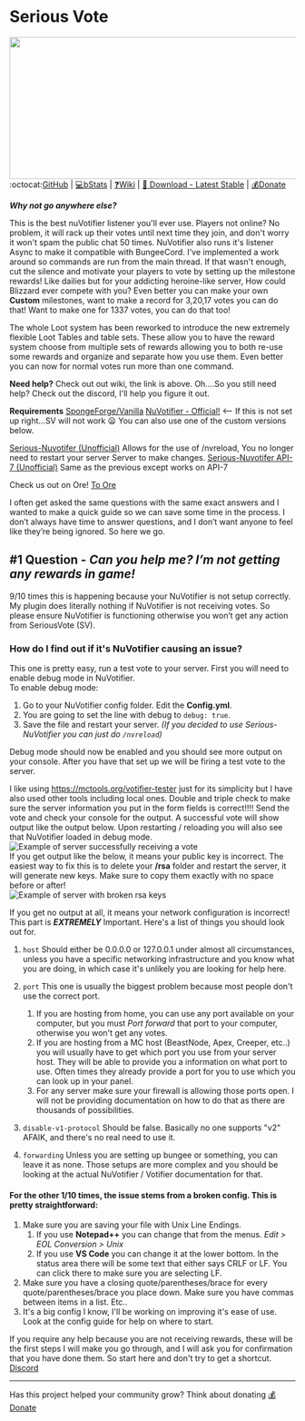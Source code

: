 <h1>Serious Vote</h1>

<img src="http://i.imgur.com/sf3L4Wu.png" width=800px height=250px style="float: right;">

----------
:octocat:[GitHub](https://github.com/curscascis/SeriousVote) | [:computer:bStats](https://bstats.org/plugin/sponge/SeriousVote) | [:question:Wiki](https://github.com/curscascis/SeriousVote/wiki) | [:floppy_disk: Download - Latest Stable](https://raw.githubusercontent.com/curscascis/SeriousVote/master/build/libs/seriousvote-4.8.3.jar) | [:moneybag:Donate](https://paypal.me/iamabanana)


***Why not go anywhere else?***

This is the best nuVotifier listener you'll ever use. Players not online? No problem, it will rack up their votes until next time they join, and don't worry it won't spam the public chat 50 times. NuVotifier also runs it's listener Async to make it compatible with BungeeCord. I've implemented a work around so commands are run from the main thread. If that wasn't enough,  cut the silence and motivate your players to vote by setting up the milestone rewards! Like dailies but for your addicting heroine-like server, How could Blizzard ever compete with you? Even better you can make your own **Custom** milestones, want to make a record for 3,20,17 votes you can do that! Want to make one for 1337 votes, you can do that too!

The whole Loot system has been reworked to introduce the new extremely flexible Loot Tables and table sets. These allow you to have the reward system choose from multiple sets of rewards allowing you to both re-use some rewards and organize and separate how you use them. Even better you can now for normal votes run more than one command.

**Need help?**
Check out out wiki, the link is above.
Oh....So you still need help? Check out the discord, I'll help you figure it out.

**Requirements**
[SpongeForge/Vanilla](https://www.spongepowered.org/downloads)
[NuVotifier - Official!](https://github.com/NuVotifier/NuVotifier/releases) <-- If this is not set up right...SV will not work :frowning: You can also use one of the custom versions below.

[Serious-Nuvotifer (Unofficial)](https://drive.google.com/file/d/0B2LjecPmLjo0ZmtDUm4xRm9KUEU/view?usp=sharing) 
Allows for the use of /nvreload, You no longer need to restart your server Server to make changes. 
[Serious-Nuvotifer API-7 (Unofficial)](https://drive.google.com/file/d/0B2LjecPmLjo0aTlMak5lWnJ2MVE/view?usp=sharing)
Same as the previous except works on API-7

Check us out on Ore! [To Ore](https://ore.spongepowered.org/curscascis/SeriousVote)

I often get asked the same questions with the same exact answers and I wanted to make a quick guide so we can save some time in the process. I don’t always have time to answer questions, and I don’t want anyone to feel like they’re being ignored. So here we go.   

#1 Question - _Can you help me? I’m not getting any rewards in game!_
----------------------
9/10 times this is happening because your NuVotifier is not setup correctly. My plugin does literally nothing if NuVotifier is not receiving votes. So please ensure NuVotifier is functioning otherwise you won’t get any action from SeriousVote (SV). 

### How do I find out if it's NuVotifier causing an issue?
This one is pretty easy, run a test vote to your server. First you will need to enable debug mode in NuVotifier.   
To enable debug mode: 
1. Go to your NuVotifier config folder. Edit the **Config.yml**. 
2. You are going to set the line with debug to `debug: true`. 
3. Save the file and restart your server. _(If you decided to use Serious-NuVotifier you can just do `/nvreload`)_    


Debug mode should now be enabled and you should see more output on your console. After you have that set up we will be firing a test vote to the server.

I like using https://mctools.org/votifier-tester just for its simplicity but I have also used other tools including local ones. Double and triple check to make sure the server information you put in the form fields is correct!!!! Send the vote and check your console for the output. A successful vote will show output like the output below. Upon restarting / reloading you will also see that NuVotifier loaded in debug mode.
![Example of server successfully receiving a vote](https://i.imgur.com/OBg9CPu.png)   
If you get output like the below, it means your public key is incorrect. The easiest way to fix this is to delete your **/rsa** folder and restart the server, it will generate new keys. Make sure to copy them exactly with no space before or after!   
![Example of server with broken rsa keys](https://i.imgur.com/97RtDUZ.png)

If you get no output at all, it means your network configuration is incorrect! This part is ***EXTREMELY*** Important. Here's a list of things you should look out for.
1. `host` Should either be 0.0.0.0 or 127.0.0.1 under almost all circumstances, unless you have a specific networking infrastructure and you know what you are doing, in which case it's unlikely you are looking for help here. 
2. `port` This one is usually the biggest problem because most people don't use the correct port.
    1. If you are hosting from home, you can use any port available on your computer, but you must _Port forward_ that port to your computer, otherwise you won't get any votes.
    2. If you are hosting from a MC host (BeastNode, Apex, Creeper, etc..) you will usually have to get which port you use from your server host. They will be able to provide you a information on what port to use. Often times they already provide a port for you to use which you can look up in your panel.
    3. For any server make sure your firewall is allowing those ports open. I will not be providing documentation on how to do that as there are thousands of possibilities.

3. `disable-v1-protocol` Should be false. Basically no one supports "v2" AFAIK, and there's no real need to use it. 
4. `forwarding` Unless you are setting up bungee or something, you can leave it as none. Those setups are more complex and you should be looking at the actual NuVotifier / Votifier documentation for that.    


#### For the other 1/10 times, the issue stems from a broken config. This is pretty straightforward:
1. Make sure you are saving your file with Unix Line Endings.
    1. If you use **Notepad++** you can change that from the menus. _Edit > EOL Conversion > Unix_
    2. If you use **VS Code** you can change it at the lower bottom. In the status area there will be some text that either says CRLF or LF. You can click there to make sure you are selecting LF.
2. Make sure you have a closing quote/parentheses/brace for every quote/parentheses/brace you place down. Make sure you have commas between items in a list. Etc..
3. It's a big config I know, I'll be working on improving it's ease of use. Look at the config guide for help on where to start.

If you require any help because you are not receiving rewards, these will be the first steps I will make you go through, and I will ask you for confirmation that you have done them. So start here and don't try to get a shortcut. [Discord](https://discord.gg/wH6r8Vm)


---
Has this project helped your community grow? Think about donating [:moneybag:Donate](https://paypal.me/iamabanana)
